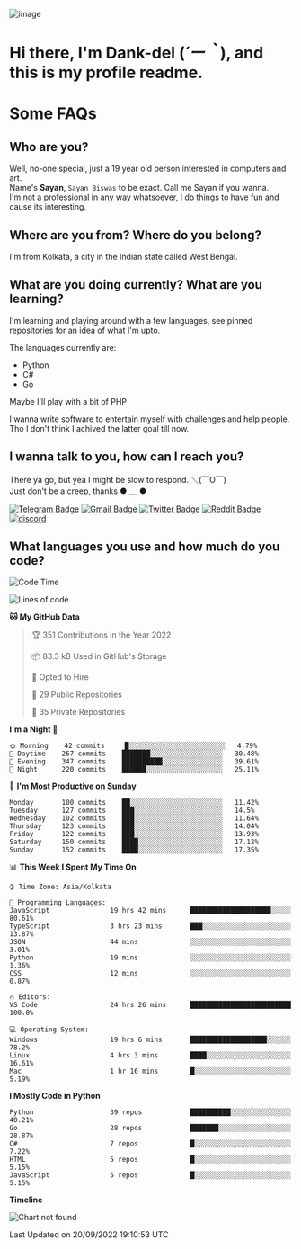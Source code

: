 ![image](https://user-images.githubusercontent.com/63096193/125182844-29f20800-e22f-11eb-8dc9-b0f2d29647bb.png)

# **Hi there, I'm Dank-del (*´ー｀*), and this is my profile readme.**
<!--  [![Profile views](https://gpvc.arturio.dev/dank-del)](https://github.com/dank-del) -->
# Some FAQs

## **Who are you?**

Well, no-one special, just a 19 year old person interested in computers and art. \
Name's **Sayan**, `Sayan Biswas` to be exact. Call me Sayan if you wanna. \
I'm not a professional in any way whatsoever, I do things to have fun and cause its interesting.

## **Where are you from? Where do you belong?**

I'm from Kolkata, a city in the Indian state called West Bengal.

## **What are you doing currently? What are you learning?**

I'm learning and playing around with a few languages, see pinned repositories for an idea of what I'm upto.

The languages currently are:

- Python
- C#
- Go

Maybe I'll play with a bit of PHP

I wanna write software to entertain myself with challenges and help people. \
Tho I don't think I achived the latter goal till now.

<!--## **Eww, I see a weeb profile.**

Can't help it, it's the best way to hide my face on this account
> Why do people hate weebs .-.

## **Cool, what more interests you?**

My interests are quite, weird. They're scattered all over the place. \
I've been fascinated by music and have studied it since the age of 6, I've performed on stage and on air but yeah now I've been away from that. I specialize in key instruments. \
Another thing that interests me is Media Production, aka, working with audio, video and broadcasting media.

> I just like art in general. also feeds the reason of me being obsessed with Japanese drawings (⋟ ﹏ ⋞)-->

## **I wanna talk to you, how can I reach you?**

There ya go, but yea I might be slow to respond. ＼(￣O￣) \
Just don't be a creep, thanks ● ﹏ ●

[![Telegram Badge](https://img.shields.io/badge/-dank_as_fuck-1ca0f1?style=flat-square&logo=telegram&logoColor=white&link=https://t.me/dank_as_fuck)](https://t.me/dank_as_fuck)
[![Gmail Badge](https://img.shields.io/badge/-chizuru@kanojo.tk-c14438?style=flat-square&logo=Gmail&logoColor=white&link=mailto:chizuru@kanojo.tk)](mailto:chizuru@kanojo.tk)
[![Twitter Badge](https://img.shields.io/twitter/follow/TheDankDel?style=social)](https://twitter.com/TheDankDel)
[![Reddit Badge](https://img.shields.io/reddit/user-karma/combined/dank_as_fuck_?style=social)](https://www.reddit.com/user/dank_as_fuck_/)
[![discord](https://discord-md-badge.vercel.app/api/shield/506536929152466945?style=social)](https://discordapp.com/users/506536929152466945)

## **What languages you use and how much do you code?**

<!--START_SECTION:waka-->
![Code Time](http://img.shields.io/badge/Code%20Time-761%20hrs%2030%20mins-blue)

![Lines of code](https://img.shields.io/badge/From%20Hello%20World%20I%27ve%20Written-947%20Thousand%20lines%20of%20code-blue)

**🐱 My GitHub Data** 

> 🏆 351 Contributions in the Year 2022
 > 
> 📦 83.3 kB Used in GitHub's Storage 
 > 
> 💼 Opted to Hire
 > 
> 📜 29 Public Repositories 
 > 
> 🔑 35 Private Repositories  
 > 
**I'm a Night 🦉** 

```text
🌞 Morning    42 commits     █░░░░░░░░░░░░░░░░░░░░░░░░   4.79% 
🌆 Daytime    267 commits    ███████░░░░░░░░░░░░░░░░░░   30.48% 
🌃 Evening    347 commits    ██████████░░░░░░░░░░░░░░░   39.61% 
🌙 Night      220 commits    ██████░░░░░░░░░░░░░░░░░░░   25.11%

```
📅 **I'm Most Productive on Sunday** 

```text
Monday       100 commits    ██░░░░░░░░░░░░░░░░░░░░░░░   11.42% 
Tuesday      127 commits    ███░░░░░░░░░░░░░░░░░░░░░░   14.5% 
Wednesday    102 commits    ███░░░░░░░░░░░░░░░░░░░░░░   11.64% 
Thursday     123 commits    ███░░░░░░░░░░░░░░░░░░░░░░   14.04% 
Friday       122 commits    ███░░░░░░░░░░░░░░░░░░░░░░   13.93% 
Saturday     150 commits    ████░░░░░░░░░░░░░░░░░░░░░   17.12% 
Sunday       152 commits    ████░░░░░░░░░░░░░░░░░░░░░   17.35%

```


📊 **This Week I Spent My Time On** 

```text
⌚︎ Time Zone: Asia/Kolkata

💬 Programming Languages: 
JavaScript               19 hrs 42 mins      ████████████████████░░░░░   80.61% 
TypeScript               3 hrs 23 mins       ███░░░░░░░░░░░░░░░░░░░░░░   13.87% 
JSON                     44 mins             ░░░░░░░░░░░░░░░░░░░░░░░░░   3.01% 
Python                   19 mins             ░░░░░░░░░░░░░░░░░░░░░░░░░   1.36% 
CSS                      12 mins             ░░░░░░░░░░░░░░░░░░░░░░░░░   0.87%

🔥 Editors: 
VS Code                  24 hrs 26 mins      █████████████████████████   100.0%

💻 Operating System: 
Windows                  19 hrs 6 mins       ███████████████████░░░░░░   78.2% 
Linux                    4 hrs 3 mins        ████░░░░░░░░░░░░░░░░░░░░░   16.61% 
Mac                      1 hr 16 mins        █░░░░░░░░░░░░░░░░░░░░░░░░   5.19%

```

**I Mostly Code in Python** 

```text
Python                   39 repos            ██████████░░░░░░░░░░░░░░░   40.21% 
Go                       28 repos            ███████░░░░░░░░░░░░░░░░░░   28.87% 
C#                       7 repos             █░░░░░░░░░░░░░░░░░░░░░░░░   7.22% 
HTML                     5 repos             █░░░░░░░░░░░░░░░░░░░░░░░░   5.15% 
JavaScript               5 repos             █░░░░░░░░░░░░░░░░░░░░░░░░   5.15%

```


**Timeline**

![Chart not found](https://raw.githubusercontent.com/Dank-del/Dank-del/main/charts/bar_graph.png) 


 Last Updated on 20/09/2022 19:10:53 UTC
<!--END_SECTION:waka-->

<!--## **Can I stalk your spotify?**

Um sure.

![OwO Spotify](https://spotify-recently-played-readme.vercel.app/api?user=31fdrsslnr7nvq4ytqwtw7c4rxfm&count=5)-->
